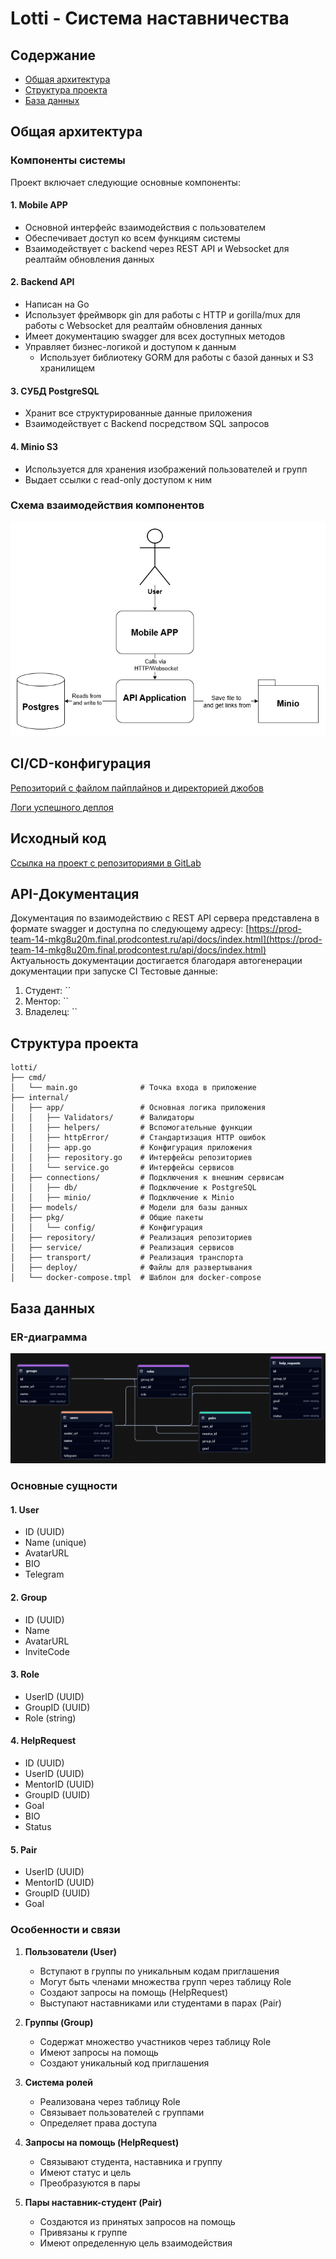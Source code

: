 # Lotti - Система наставничества

## Содержание
- [Общая архитектура](#общая-архитектура)
- [Структура проекта](#структура-проекта)
- [База данных](#база-данных)

## Общая архитектура

### Компоненты системы

Проект включает следующие основные компоненты:

#### 1. Mobile APP
- Основной интерфейс взаимодействия с пользователем
- Обеспечивает доступ ко всем функциям системы
- Взаимодействует с backend через REST API и Websocket для реалтайм обновления данных

#### 2. Backend API
- Написан на Go
- Использует фреймворк gin для работы с HTTP и gorilla/mux для работы с Websocket для реалтайм обновления данных
- Имеет документацию swagger для всех доступных методов
- Управляет бизнес-логикой и доступом к данным
  - Использует библиотеку GORM для работы с базой данных и S3 хранилищем

#### 3. СУБД PostgreSQL
- Хранит все структурированные данные приложения
- Взаимодействует с Backend посредством SQL запросов

#### 4. Minio S3
- Используется для хранения изображений пользователей и групп
- Выдает ссылки с read-only доступом к ним

### Схема взаимодействия компонентов

![Диаграмма связей компонентов](./c4.png)

## CI/CD-конфигурация
[Репозиторий с файлом пайплайнов и директорией джобов](https://gitlab.prodcontest.ru/team-14/lotti)

[Логи успешного деплоя](https://gitlab.prodcontest.ru/team-14/lotti/-/pipelines/16161)

## Исходный код
[Ссылка на проект с репозиториями в GitLab](https://gitlab.prodcontest.ru/team-14)

## API-Документация

Документация по взаимодействию с REST API сервера представлена в формате swagger и доступна по следующему адресу: [https://prod-team-14-mkg8u20m.final.prodcontest.ru/api/docs/index.html](https://prod-team-14-mkg8u20m.final.prodcontest.ru/api/docs/index.html)  
Актуальность документации достигается благодаря автогенерации документации при запуске CI
Тестовые данные:
1. Студент: ``
2. Ментор: ``
3. Владелец: ``

## Структура проекта

```
lotti/
├── cmd/
│   └── main.go              # Точка входа в приложение
├── internal/
│   ├── app/                 # Основная логика приложения
│   │   ├── Validators/      # Валидаторы
│   │   ├── helpers/         # Вспомогательные функции
│   │   ├── httpError/       # Стандартизация HTTP ошибок
│   │   ├── app.go           # Конфигурация приложения
│   │   ├── repository.go    # Интерфейсы репозиториев
│   │   └── service.go       # Интерфейсы сервисов
│   ├── connections/         # Подключения к внешним сервисам
│   │   ├── db/              # Подключение к PostgreSQL
│   │   ├── minio/           # Подключение к Minio
│   ├── models/              # Модели для базы данных
│   ├── pkg/                 # Общие пакеты
│   │   └── config/          # Конфигурация
│   ├── repository/          # Реализация репозиториев
│   ├── service/             # Реализация сервисов
│   ├── transport/           # Реализация транспорта
│   ├── deploy/              # Файлы для развертывания
│   └── docker-compose.tmpl  # Шаблон для docker-compose
```

## База данных

### ER-диаграмма
![ER-диаграмма](er_diagrama.png)


### Основные сущности

#### 1. User
- ID (UUID)
- Name (unique)
- AvatarURL
- BIO
- Telegram

#### 2. Group
- ID (UUID)
- Name
- AvatarURL
- InviteCode

#### 3. Role
- UserID (UUID)
- GroupID (UUID)
- Role (string)

#### 4. HelpRequest
- ID (UUID)
- UserID (UUID)
- MentorID (UUID)
- GroupID (UUID)
- Goal
- BIO
- Status

#### 5. Pair
- UserID (UUID)
- MentorID (UUID)
- GroupID (UUID)
- Goal

### Особенности и связи

1. **Пользователи (User)**
   - Вступают в группы по уникальным кодам приглашения
   - Могут быть членами множества групп через таблицу Role
   - Создают запросы на помощь (HelpRequest)
   - Выступают наставниками или студентами в парах (Pair)

2. **Группы (Group)**
   - Содержат множество участников через таблицу Role
   - Имеют запросы на помощь
   - Создают уникальный код приглашения

3. **Система ролей**
   - Реализована через таблицу Role
   - Связывает пользователей с группами
   - Определяет права доступа

4. **Запросы на помощь (HelpRequest)**
   - Связывают студента, наставника и группу
   - Имеют статус и цель
   - Преобразуются в пары

5. **Пары наставник-студент (Pair)**
   - Создаются из принятых запросов на помощь
   - Привязаны к группе
   - Имеют определенную цель взаимодействия